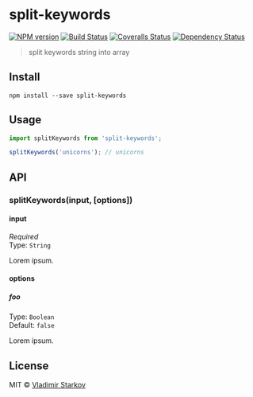 # split-keywords

[![NPM version][npm-image]][npm-url]
[![Build Status][travis-image]][travis-url]
[![Coveralls Status][coveralls-image]][coveralls-url]
[![Dependency Status][depstat-image]][depstat-url]

> split keywords string into array

## Install

    npm install --save split-keywords

## Usage

```js
import splitKeywords from 'split-keywords';

splitKeywords('unicorns'); // unicorns
```

## API

### splitKeywords(input, [options])

#### input

*Required*  
Type: `String`

Lorem ipsum.

#### options

##### foo

Type: `Boolean`  
Default: `false`

Lorem ipsum.

## License

MIT © [Vladimir Starkov](https://iamstarkov.com)

[npm-url]: https://npmjs.org/package/split-keywords
[npm-image]: https://img.shields.io/npm/v/split-keywords.svg?style=flat-square

[travis-url]: https://travis-ci.org/iamstarkov/split-keywords
[travis-image]: https://img.shields.io/travis/iamstarkov/split-keywords.svg?style=flat-square

[coveralls-url]: https://coveralls.io/r/iamstarkov/split-keywords
[coveralls-image]: https://img.shields.io/coveralls/iamstarkov/split-keywords.svg?style=flat-square

[depstat-url]: https://david-dm.org/iamstarkov/split-keywords
[depstat-image]: https://david-dm.org/iamstarkov/split-keywords.svg?style=flat-square
